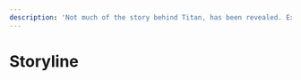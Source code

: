```yaml
---
description: 'Not much of the story behind Titan, has been revealed. Except..'
---
```


# Storyline

